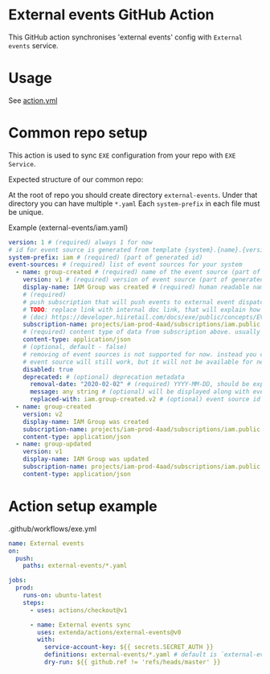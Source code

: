 # External events GitHub Action

This GitHub action synchronises 'external events' config with `External events` service.
# Usage

See [action.yml](action.yml)

# Common repo setup

This action is used to sync `EXE` configuration from your repo with `EXE Service`.

Expected structure of our common repo:

At the root of repo you should create directory `external-events`.
Under that directory you can have multiple `*.yaml`
Each `system-prefix` in each file must be unique.

Example (external-events/iam.yaml)
```yaml
version: 1 # (required) always 1 for now
# id for event source is generated from template {system}.{name}.{version}
system-prefix: iam # (required) (part of generated id)
event-sources: # (required) list of event sources for your system
  - name: group-created # (required) name of the event source (part of generated id)
    version: v1 # (required) version of event source (part of generated id)
    display-name: IAM Group was created # (required) human readable name for event source
    # (required)
    # push subscription that will push events to external event dispatch API
    # TODO: replace link with internal doc link, that will explain how to push events.
    # (doc) https://developer.hiiretail.com/docs/exe/public/concepts/EVENT-SOURCE
    subscription-name: projects/iam-prod-4aad/subscriptions/iam.public.output.events.v1+iam.group-created
    # (required) content type of data from subscription above. usually application/json
    content-type: application/json
    # (optional, default - false)
    # removing of event sources is not supported for now. instead you can disable it.
    # event source will still work, but it will not be available for new webhooks
    disabled: true
    deprecated: # (optional) deprecation metadata
      removal-date: "2020-02-02" # (required) YYYY-MM-DD, should be explicitly specified as a string with double quotes
      message: any string # (optional) will be displayed along with event messages
      replaced-with: iam.group-created.v2 # (optional) event source id that will replace the deprecated
  - name: group-created
    version: v2
    display-name: IAM Group was created
    subscription-name: projects/iam-prod-4aad/subscriptions/iam.public.output.events.v2+iam.group-created
    content-type: application/json
  - name: group-updated
    version: v1
    display-name: IAM Group was updated
    subscription-name: projects/iam-prod-4aad/subscriptions/iam.public.output.events.v1+iam.group-updated
    content-type: application/json
```

# Action setup example

.github/workflows/exe.yml
```yaml
name: External events
on:
  push:
    paths: external-events/*.yaml

jobs:
  prod:
    runs-on: ubuntu-latest
    steps:
      - uses: actions/checkout@v1

      - name: External events sync
        uses: extenda/actions/external-events@v0
        with:
          service-account-key: ${{ secrets.SECRET_AUTH }}
          definitions: external-events/*.yaml # default is `external-events/*.yaml`
          dry-run: ${{ github.ref != 'refs/heads/master' }}
```
